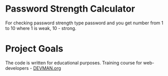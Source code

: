 # Password Strength Calculator

For checking password strength type password and you get number from 1 to 10 where 1 is weak, 10 - strong.

# Project Goals

The code is written for educational purposes. Training course for web-developers - [DEVMAN.org](https://devman.org)
